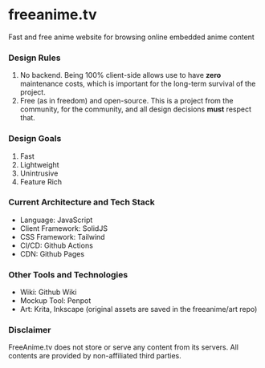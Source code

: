 # freeanime.tv
Fast and free anime website for browsing online embedded anime content

### Design Rules
1. No backend. Being 100% client-side allows use to have **zero** maintenance costs, which is important for the long-term survival of the project.
2. Free (as in freedom) and open-source. This is a project from the community, for the community, and all design decisions **must** respect that.

### Design Goals
1. Fast
2. Lightweight
3. Unintrusive
4. Feature Rich 

### Current Architecture and Tech Stack
- Language: JavaScript
- Client Framework: SolidJS
- CSS Framework: Tailwind
- CI/CD: Github Actions
- CDN: Github Pages

### Other Tools and Technologies
- Wiki: Github Wiki
- Mockup Tool: Penpot
- Art: Krita, Inkscape (original assets are saved in the freeanime/art repo)

### Disclaimer
FreeAnime.tv does not store or serve any content from its servers. All contents are provided by non-affiliated third parties.
